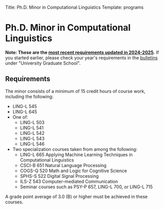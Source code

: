 Title: Ph.D. Minor in Computational Linguistics
Template: programs

# Ph.D. Minor in Computational Linguistics

**Note: These are the [most recent requirements updated in 2024-2025](https://bulletins.iu.edu/iu/gradschool/2024-2025/programs/bloomington/linguistics/index.shtml).**
If you started earlier, please check your year's requirements in the [bulletins](https://bulletins.iu.edu/iub/index.html) under "University Graduate School".

## Requirements
The minor consists of a minimum of 15 credit hours of course work, including the following:

* LING-L 545
* LING-L 645
* One of:
    * LING-L 503
    * LING-L 541
    * LING-L 542
    * LING-L 543
    * LING-L 546
* Two specialization courses taken from among the following:
    * LING-L 665 Applying Machine Learning Techniques in Computational Linguistics
    * CSCI-B 651 Natural Language Processing
    * COGS-Q 520 Math and Logic for Cognitive Science
    * SPHS-S 522 Digital Signal Processing
    * ILS-Z 543 Computer-mediated Communication
    * Seminar courses such as PSY-P 657, LING-L 700, or LING-L 715 

A grade point average of 3.0 (B) or higher must be achieved in these courses.
